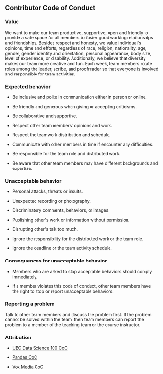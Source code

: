 ## Contributor Code of Conduct
 
### Value
 
We want to make our team productive, supportive, open and friendly to provide a safe space for all members to foster good working relationships and friendships. Besides respect and honesty, we value individual's opinions, time and efforts, regardless of race, religion, nationality, age, gender, gender identity and orientation, personal appearance, body size, level of experience, or disability. Additionally, we believe that diversity makes our team more creative and fun. Each week, team members rotate roles among the leader, scribe, and proofreader so that everyone is involved and responsible for team activities.
 
### Expected behavior
 
- Be inclusive and polite in communication either in person or online.
 
- Be friendly and generous when giving or accepting criticisms.
 
- Be collaborative and supportive.
 
- Respect other team members' opinions and work.
 
- Respect the teamwork distribution and schedule.
 
- Communicate with other members in time if encounter any difficulties.
 
- Be responsible for the team role and distributed work.
 
- Be aware that other team members may have different backgrounds and expertise.
 
### Unacceptable behavior
 
- Personal attacks, threats or insults.
 
- Unexpected recording or photography.
 
- Discriminatory comments, behaviors, or images.
 
- Publishing other's work or information without permission.
 
- Disrupting other's talk too much.

- Ignore the responsibility for the distributed work or the team role.

- Ignore the deadline or the team activity schedule.

### Consequences for unacceptable behavior

- Members who are asked to stop acceptable behaviors should comply immediately.

- If a member violates this code of conduct, other team members have the right to stop or report unacceptable behaviors.

### Reporting a problem
 
Talk to other team members and discuss the problem first. If the problem cannot be solved within the team, then team members can report the problem to a member of the teaching team or the course instructor.

### Attribution

- [UBC Data Science 100 CoC](https://github.com/UBC-DSCI/dsci-100/blob/master/CODE_OF_CONDUCT.md)

- [Pandas CoC](https://github.com/pandas-dev/pandas-governance/blob/master/code-of-conduct.md)

- [Vox Media CoC](http://code-of-conduct.voxmedia.com/?_ga=1.62865454.308680892.1455143920)
